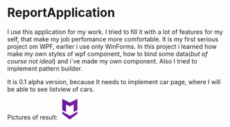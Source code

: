 # ReportApplication

I use this application for my work. I tried to fill it with a lot of features for my self, that make my job perfomance more comfortable. It is my first serious project om WPF, earlier i use only WinForms. In this project i learned how make my own styles of wpf component, how to bind some data(_but of course not ideal_) and i`ve made my own component. Also I tried to implement pattern builder.

It is 0.1 alpha version, because It needs to implement car page, where I will be able to see listview of cars.

Pictures of result:
![alt-текст][logo]

[logo]: https://github.com/adam-p/markdown-here/raw/master/src/common/images/icon48.png "Текст заголовка логотипа 2"